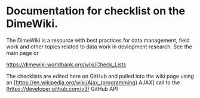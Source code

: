# Documentation for checklist on the DimeWiki.

The DimeWiki is a resource with best practices for data management, field work and other topics related to data work in devlopment research. See the main page or 

https://dimewiki.worldbank.org/wiki/Check_Lists

The checklists are edited here on GitHub and pulled into the wiki page using an [https://en.wikipedia.org/wiki/Ajax_(programming) AJAX] call to the [https://developer.github.com/v3/ GitHub API
